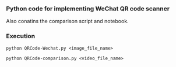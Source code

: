 ### Python code for implementing WeChat QR code scanner
Also conatins the comparison script and notebook.

### Execution
```
python QRCode-Wechat.py <image_file_name>

python QRCode-comparison.py <video_file_name>
```

